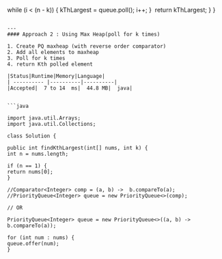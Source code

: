 while (i < (n - k)) {
kThLargest = queue.poll();
i++;
}
​
return kThLargest;
}
}
​
```
​
---
#### Approach 2 : Using Max Heap(poll for k times)
​
1. Create PQ maxheap (with reverse order comparator)
2. Add all elements to maxheap
3. Poll for k times
4. return Kth polled element
​
|Status|Runtime|Memory|Language|
| ---------- |----------|----------|
|Accepted|  7 to 14  ms|  44.8 MB|  java|
​
​
```java
​
import java.util.Arrays;
import java.util.Collections;
​
class Solution {
​
public int findKthLargest(int[] nums, int k) {
int n = nums.length;
​
if (n == 1) {
return nums[0];
}
​
//Comparator<Integer> comp = (a, b) ->  b.compareTo(a);
//PriorityQueue<Integer> queue = new PriorityQueue<>(comp);
​
// OR
​
PriorityQueue<Integer> queue = new PriorityQueue<>((a, b) -> b.compareTo(a));
​
for (int num : nums) {
queue.offer(num);
}
​
